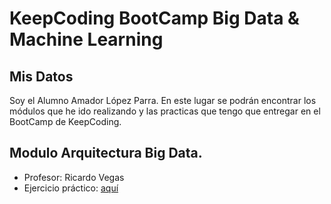 # KeepCoding BootCamp Big Data & Machine Learning

## Mis Datos
Soy el Alumno Amador López Parra. En este lugar se podrán encontrar los módulos que he ido realizando y las practicas que tengo que entregar en el BootCamp de KeepCoding.

## Modulo Arquitectura Big Data.

- Profesor: Ricardo Vegas
- Ejercicio práctico: [aquí](https://github.com/amadorsoy/keepCodingBootCampBDML/tree/master/bigdataarchitecture)
